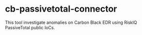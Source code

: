 # cb-passivetotal-connector
This tool investigate anomalies on Carbon Black EDR using RiskIQ PassiveTotal public IoCs.
